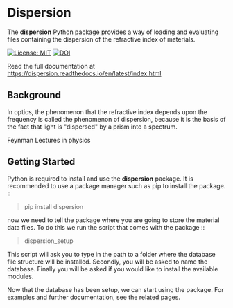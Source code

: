 # Dispersion

The **dispersion** Python package provides a way of loading and evaluating files
containing the dispersion of the refractive index of materials.

[![License: MIT](https://img.shields.io/badge/License-MIT-yellow.svg)](https://opensource.org/licenses/MIT)
[![DOI](https://zenodo.org/badge/238195637.svg)](https://zenodo.org/badge/latestdoi/238195637)

Read the full documentation at https://dispersion.readthedocs.io/en/latest/index.html

## Background

In optics, the phenomenon that the refractive index depends upon the
frequency is called the phenomenon of dispersion, because it is the basis
of the fact that light is "dispersed" by a prism into a spectrum.

Feynman Lectures in physics

## Getting Started

Python is required to install and use the **dispersion** package. It
is recommended to use a package manager such as pip to install the package.
::

  > pip install dispersion

now we need to tell the package where you are going to store the material data
files. To do this we run the script that comes with the package
::

  > dispersion_setup

This script will ask you to type in the path to a folder where the database
file structure will be installed. Secondly, you will be asked to
name the database. Finally you will be asked if you would like to install
the available modules.

Now that the database has been setup, we can start using the package. For
examples and further documentation, see the related pages.
